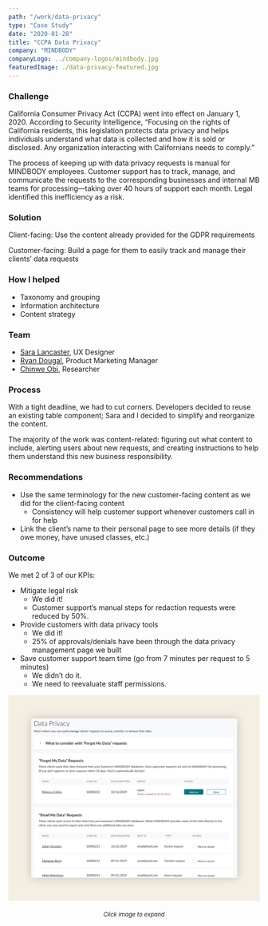 ```yaml
---
path: "/work/data-privacy"
type: "Case Study"
date: "2020-01-28"
title: "CCPA Data Privacy"
company: "MINDBODY"
companyLogo: ../company-logos/mindbody.jpg
featuredImage: ./data-privacy-featured.jpg
---
```


### Challenge

California Consumer Privacy Act (CCPA) went into effect on January 1, 2020. According to Security Intelligence, “Focusing on the rights of California residents, this legislation protects data privacy and helps individuals understand what data is collected and how it is sold or disclosed. Any organization interacting with Californians needs to comply.”

The process of keeping up with data privacy requests is manual for MINDBODY employees. Customer support has to track, manage, and communicate the requests to the corresponding businesses and internal MB teams for processing—taking over 40 hours of support each month. Legal identified this inefficiency as a risk.

### Solution

Client-facing: Use the content already provided for the GDPR requirements

Customer-facing: Build a page for them to easily track and manage their clients’ data requests

### How I helped

- Taxonomy and grouping
- Information architecture
- Content strategy

### Team

- <a href="https://www.linkedin.com/in/heysaralancaster/" rel="noopener noreferrer" target="_blank">Sara Lancaster</a>, UX Designer
- <a href="https://www.linkedin.com/in/rmdougal/" rel="noopener noreferrer" target="_blank">Ryan Dougal</a>, Product Marketing Manager
- <a href="https://www.linkedin.com/in/chinweobi/" rel="noopener noreferrer" target="_blank">Chinwe Obi</a>, Researcher

### Process

With a tight deadline, we had to cut corners. Developers decided to reuse an existing table component; Sara and I decided to simplify and reorganize the content.

The majority of the work was content-related: figuring out what content to include, alerting users about new requests, and creating instructions to help them understand this new business responsibility.

### Recommendations

- Use the same terminology for the new customer-facing content as we did for the client-facing content
  - Consistency will help customer support whenever customers call in for help
- Link the client’s name to their personal page to see more details (if they owe money, have unused classes, etc.)

### Outcome

We met 2 of 3 of our KPIs:

- Mitigate legal risk
  - We did it!
  - Customer support’s manual steps for redaction requests were reduced by 50%.
- Provide customers with data privacy tools
  - We did it!
  - 25% of approvals/denials have been through the data privacy management page we built
- Save customer support team time (go from 7 minutes per request to 5 minutes)
  - We didn’t do it.
  - We need to reevaluate staff permissions.

![Full view of data privacy feature](data-privacy-full.png)

<center><small><em>Click image to expand</em></small></center>
